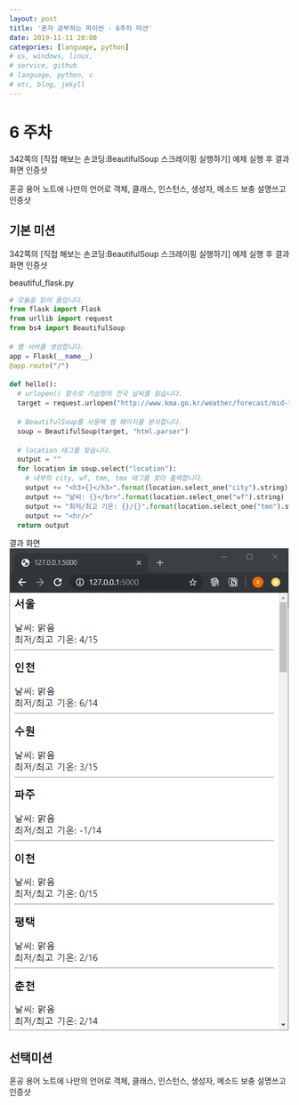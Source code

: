 ```yaml
---
layout: post
title: '혼자 공부하는 파이썬 - 6주차 미션'
date: 2019-11-11 20:00
categories: [language, python]
# os, windows, linux, 
# service, github
# language, python, c
# etc, blog, jekyll
---
```


# 6 주차
342쪽의 [직접 해보는 손코딩:BeautifulSoup 스크레이핑 실행하기] 예제 실행 후 결과 화면 인증샷

혼공 용어 노트에 나만의 언어로 객체, 클래스, 인스턴스, 생성자, 메소드 보충 설명쓰고 인증샷

## 기본 미션
342쪽의 [직접 해보는 손코딩:BeautifulSoup 스크레이핑 실행하기] 예제 실행 후 결과 화면 인증샷

beautiful_flask.py
```python
# 모듈을 읽어 들입니다.
from flask import Flask
from urllib import request
from bs4 import BeautifulSoup

# 웹 서버를 생성합니다.
app = Flask(__name__)
@app.route("/")

def hello():
  # urlopen() 함수로 기상청의 전국 날씨를 읽습니다.
  target = request.urlopen("http://www.kma.go.kr/weather/forecast/mid-term-rss3.jsp?stdId=108")

  # BeautifulSoup를 사용해 웹 페이지를 분석합니다.
  soup = BeautifulSoup(target, "html.parser")

  # location 태그를 찾습니다.
  output = ""
  for location in soup.select("location"):
    # 내부의 city, wf, tmn, tmx 태그를 찾아 출력합니다.
    output += "<h3>{}</h3>".format(location.select_one("city").string)
    output += "날씨: {}</br>".format(location.select_one("wf").string)
    output += "최저/최고 기온: {}/{}".format(location.select_one("tmn").string, location.select_one("tmx").string)
    output += "<hr/>"
  return output
```

결과 화면
![결과화면](assets/images/beautiful_flask.jpg)

## 선택미션
혼공 용어 노트에 나만의 언어로 객체, 클래스, 인스턴스, 생성자, 메소드 보충 설명쓰고 인증샷

